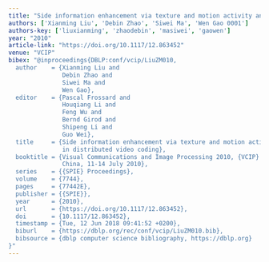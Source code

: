 ```yaml
---
title: "Side information enhancement via texture and motion activity analysis in distributed video coding"
authors: ['Xianming Liu', 'Debin Zhao', 'Siwei Ma', 'Wen Gao 0001']
authors-key: ['liuxianming', 'zhaodebin', 'masiwei', 'gaowen']
year: "2010"
article-link: "https://doi.org/10.1117/12.863452"
venue: "VCIP"
bibex: "@inproceedings{DBLP:conf/vcip/LiuZM010,
  author    = {Xianming Liu and
               Debin Zhao and
               Siwei Ma and
               Wen Gao},
  editor    = {Pascal Frossard and
               Houqiang Li and
               Feng Wu and
               Bernd Girod and
               Shipeng Li and
               Guo Wei},
  title     = {Side information enhancement via texture and motion activity analysis
               in distributed video coding},
  booktitle = {Visual Communications and Image Processing 2010, {VCIP} 2010, Huangshan,
               China, 11-14 July 2010},
  series    = {{SPIE} Proceedings},
  volume    = {7744},
  pages     = {77442E},
  publisher = {{SPIE}},
  year      = {2010},
  url       = {https://doi.org/10.1117/12.863452},
  doi       = {10.1117/12.863452},
  timestamp = {Tue, 12 Jun 2018 09:41:52 +0200},
  biburl    = {https://dblp.org/rec/conf/vcip/LiuZM010.bib},
  bibsource = {dblp computer science bibliography, https://dblp.org}
}"
---
```

